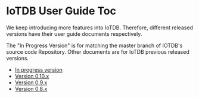 <!--

    Licensed to the Apache Software Foundation (ASF) under one
    or more contributor license agreements.  See the NOTICE file
    distributed with this work for additional information
    regarding copyright ownership.  The ASF licenses this file
    to you under the Apache License, Version 2.0 (the
    "License"); you may not use this file except in compliance
    with the License.  You may obtain a copy of the License at
    
        http://www.apache.org/licenses/LICENSE-2.0
    
    Unless required by applicable law or agreed to in writing,
    software distributed under the License is distributed on an
    "AS IS" BASIS, WITHOUT WARRANTIES OR CONDITIONS OF ANY
    KIND, either express or implied.  See the License for the
    specific language governing permissions and limitations
    under the License.

-->
# IoTDB User Guide Toc

We keep introducing more features into IoTDB. Therefore, different released versions have their user guide documents respectively.

The "In Progress Version" is for matching the master branch of IOTDB's source code Repository.
Other documents are for IoTDB previous released versions.

- [In progress version](https://iotdb.apache.org/UserGuide/Master/QuickStart/QuickStart.html) 
- [Version 0.10.x](https://iotdb.apache.org/UserGuide/V0.10.x/Get%20Started/QuickStart.html)
- [Version 0.9.x](https://iotdb.apache.org/UserGuide/V0.9.x/0-Get%20Started/1-QuickStart.html)
- [Version 0.8.x](https://iotdb.apache.org/UserGuide/V0.8.x/0-Get%20Started/1-QuickStart.html)

